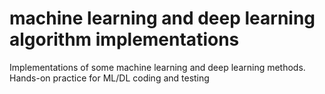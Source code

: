 # machine learning and deep learning algorithm implementations

Implementations of some machine learning and deep learning methods. Hands-on practice for ML/DL coding and testing
